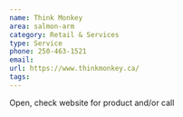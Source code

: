 ```yaml
---
name: Think Monkey
area: salmon-arm
category: Retail & Services
type: Service
phone: 250-463-1521
email: 
url: https://www.thinkmonkey.ca/
tags:
---
```


Open, check website for product and/or call